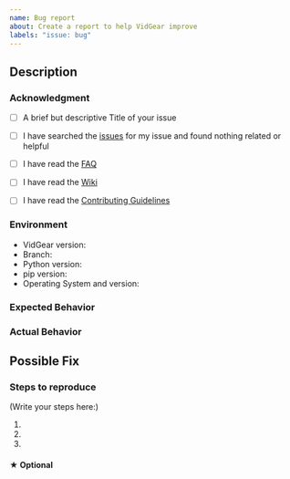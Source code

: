 ```yaml
---
name: Bug report
about: Create a report to help VidGear improve
labels: "issue: bug"
---
```


<!--
    Please note that your issue will be fixed much faster if you spend about
    half an hour preparing it, including the exact reproduction steps and a demo.

    If you're in a hurry or don't feel confident, it's fine to report bugs with
    less details, but this makes it less likely they'll get fixed soon.

    If the important info is missing we'll add the 'Needs more information' label 
    or may choose to close the issue until there is enough information provided.
-->

## Description
<!--- Provide a more detailed introduction to the issue itself, and why you consider it to be a bug -->


### Acknowledgment

<!--- By posting an issue you acknowledge the following: -->


- [ ] A brief but descriptive Title of your issue
- [ ] I have searched the [issues](https://github.com/abhiTronix/vidgear/issues) for my issue and found nothing related or helpful
- [ ] I have read the [FAQ](https://github.com/abhiTronix/vidgear/wiki/FAQ-&-Troubleshooting)
- [ ] I have read the [Wiki](https://github.com/abhiTronix/vidgear/wiki#vidgear)
- [ ] I have read the [Contributing Guidelines](https://github.com/abhiTronix/vidgear/blob/master/contributing.md)


### Environment

<!--- Include as many relevant details about the environment you experienced the bug in -->
* VidGear version:
* Branch: <!--- Master/Testing/Development/PyPi -->
* Python version:
* pip version:
* Operating System and version:

### Expected Behavior
<!--- Tell us what should happen -->

### Actual Behavior
<!--- Tell us what happens instead -->

## Possible Fix
<!--- Not obligatory, but suggest a fix or reason for the bug -->

### Steps to reproduce

<!--
  How would you describe your issue to someone who doesn’t know you or your project?
  Try to write a sequence of steps that anybody can repeat to see the issue.
-->

(Write your steps here:)

1. 
2. 
3. 


#### ★ Optional

<!--- Provide screenshots where appropriate -->

